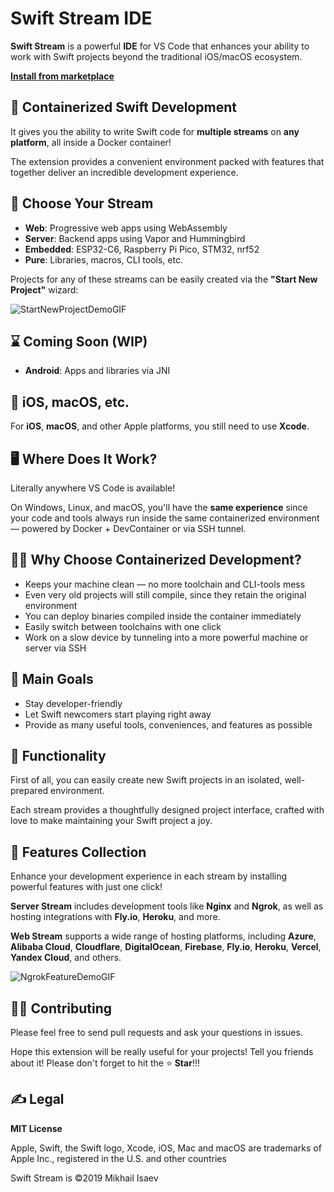 # Swift Stream IDE

**Swift Stream** is a powerful **IDE** for VS Code that enhances your ability to work with Swift projects beyond the traditional iOS/macOS ecosystem.

**[Install from marketplace](https://marketplace.visualstudio.com/items/?itemName=swiftstream.swiftstream)**

## 🐳 Containerized Swift Development

It gives you the ability to write Swift code for **multiple streams** on **any platform**, all inside a Docker container!

The extension provides a convenient environment packed with features that together deliver an incredible development experience.

## 🌊 Choose Your Stream

- **Web**: Progressive web apps using WebAssembly
- **Server**: Backend apps using Vapor and Hummingbird
- **Embedded**: ESP32-C6, Raspberry Pi Pico, STM32, nrf52
- **Pure**: Libraries, macros, CLI tools, etc.

Projects for any of these streams can be easily created via the **"Start New Project"** wizard:

![StartNewProjectDemoGIF](https://swift.stream/assets/images/github/StartNewProjectDemo.gif)

## ⌛️ Coming Soon (WIP)

- **Android**: Apps and libraries via JNI

## 📱 iOS, macOS, etc.

For **iOS**, **macOS**, and other Apple platforms, you still need to use **Xcode**.

## 🖥️ Where Does It Work?

Literally anywhere VS Code is available!

On Windows, Linux, and macOS, you'll have the **same experience** since your code and tools always run inside the same containerized environment — powered by Docker + DevContainer or via SSH tunnel.

## 💁‍♂️ Why Choose Containerized Development?

- Keeps your machine clean — no more toolchain and CLI-tools mess  
- Even very old projects will still compile, since they retain the original environment  
- You can deploy binaries compiled inside the container immediately  
- Easily switch between toolchains with one click  
- Work on a slow device by tunneling into a more powerful machine or server via SSH

## 🌷 Main Goals

- Stay developer-friendly  
- Let Swift newcomers start playing right away  
- Provide as many useful tools, conveniences, and features as possible

## 🧰 Functionality

First of all, you can easily create new Swift projects in an isolated, well-prepared environment.

Each stream provides a thoughtfully designed project interface, crafted with love to make maintaining your Swift project a joy.

## 💎 Features Collection

Enhance your development experience in each stream by installing powerful features with just one click!

**Server Stream** includes development tools like **Nginx** and **Ngrok**, as well as hosting integrations with **Fly.io**, **Heroku**, and more.

**Web Stream** supports a wide range of hosting platforms, including **Azure**, **Alibaba Cloud**, **Cloudflare**, **DigitalOcean**, **Firebase**, **Fly.io**, **Heroku**, **Vercel**, **Yandex Cloud**, and others.

![NgrokFeatureDemoGIF](https://swift.stream/assets/images/github/NgrokFeatureDemo.gif)

## 👨‍💻 Contributing

Please feel free to send pull requests and ask your questions in issues.

Hope this extension will be really useful for your projects! Tell you friends about it! Please don't forget to hit the ⭐️ **Star**!!!

## ✍️ Legal

**MIT License**

Apple, Swift, the Swift logo, Xcode, iOS, Mac and macOS are trademarks of Apple Inc., registered in the U.S. and other countries

Swift Stream is ©2019 Mikhail Isaev